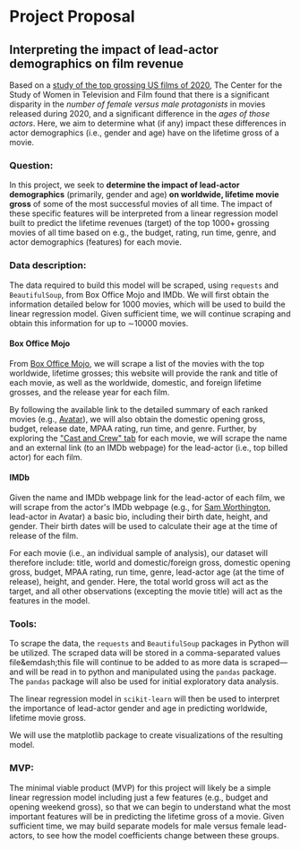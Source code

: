 # Project Proposal
## Interpreting the impact of lead-actor demographics on film revenue

Based on a [study of the top grossing US films of 2020](https://womenintvfilm.sdsu.edu/research/), The Center for the Study of Women in Television and Film found that there is a significant disparity in the _number of female versus male protagonists_ in movies released during 2020, and a significant difference in the _ages of those actors_. Here, we aim to determine what (if any) impact these differences in actor demographics (i.e., gender and age) have on the lifetime gross of a movie.


### Question:
In this project, we seek to **determine the impact of lead-actor demographics** (primarily, gender and age) **on worldwide, lifetime movie gross** of some of the most successful movies of all time. The impact of these specific features will be interpreted from a linear regression model built to predict the lifetime revenues (target) of the top 1000+ grossing movies of all time based on e.g., the budget, rating, run time, genre, and actor demographics (features) for each movie.


### Data description:
The data required to build this model will be scraped, using `requests` and `BeautifulSoup`, from Box Office Mojo and IMDb. We will first obtain the information detailed below for 1000 movies, which will be used to build the linear regression model. Given sufficient time, we will continue scraping and obtain this information for up to &sim;10000 movies.

#### Box Office Mojo
From [Box Office Mojo](https://www.boxofficemojo.com/chart/ww_top_lifetime_gross/?offset=0), we will scrape a list of the movies with the top worldwide, lifetime grosses; this website will provide the rank and title of each movie, as well as the worldwide, domestic, and foreign lifetime grosses, and the release year for each film.

By following the available link to the detailed summary of each ranked movies (e.g., [Avatar](https://www.boxofficemojo.com/title/tt0499549/?ref_=bo_cso_table_1)), we will also obtain the domestic opening gross, budget, release date, MPAA rating, run time, and genre. Further, by exploring the ["Cast and Crew" tab](https://www.boxofficemojo.com/title/tt0499549/credits/?ref_=bo_tt_tab#tabs) for each movie, we will scrape the name and an external link (to an IMDb webpage) for the lead-actor (i.e., top billed actor) for each film.

#### IMDb
Given the name and IMDb webpage link for the lead-actor of each film, we will scrape from the actor's IMDb webpage (e.g., for [Sam Worthington](https://www.imdb.com/name/nm0941777/), lead-actor in Avatar) a basic bio, including their birth date, height, and gender. Their birth dates will be used to calculate their age at the time of release of the film.

For each movie (i.e., an individual sample of analysis), our dataset will therefore include: title, world and domestic/foreign gross, domestic opening gross, budget, MPAA rating, run time, genre, lead-actor age (at the time of release), height, and gender. Here, the total world gross will act as the target, and all other observations (excepting the movie title) will act as the features in the model.

### Tools:
To scrape the data, the `requests` and `BeautifulSoup` packages in Python will be utilized. The scraped data will be stored in a comma-separated values file&emdash;this file will continue to be added to as more data is scraped&mdash;and will be read in to python and manipulated using the `pandas` package. The `pandas` package will also be used for initial exploratory data analysis.

The linear regression model in `scikit-learn` will then be used to interpret the importance of lead-actor gender and age in predicting worldwide, lifetime movie gross.

We will use the matplotlib package to create visualizations of the resulting model.

### MVP:

The minimal viable product (MVP) for this project will likely be a simple linear regression model including just a few features (e.g., budget and opening weekend gross), so that we can begin to understand what the most important features will be in predicting the lifetime gross of a movie. Given sufficient time, we may build separate models for male versus female lead-actors, to see how the model coefficients change between these groups.
